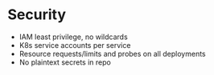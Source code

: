 # Security

- IAM least privilege, no wildcards
- K8s service accounts per service
- Resource requests/limits and probes on all deployments
- No plaintext secrets in repo
